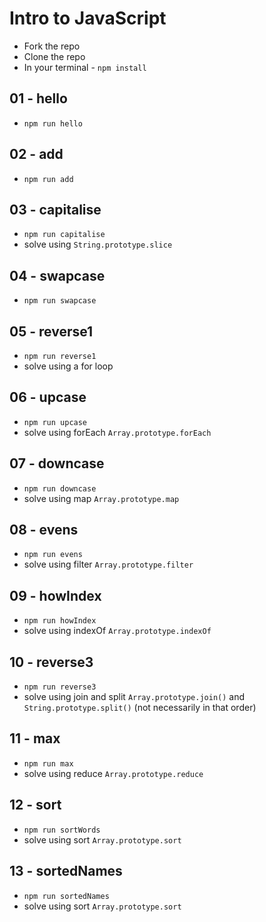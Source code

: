 # Intro to JavaScript

- Fork the repo
- Clone the repo
- In your terminal - `npm install`

## 01 - hello
- `npm run hello`

## 02 - add
- `npm run add`

## 03 - capitalise
- `npm run capitalise`
- solve using `String.prototype.slice`

## 04 - swapcase
- `npm run swapcase`

## 05 - reverse1
- `npm run reverse1`
- solve using a for loop

## 06 - upcase
- `npm run upcase`
- solve using forEach `Array.prototype.forEach`

## 07 - downcase
- `npm run downcase`
- solve using map `Array.prototype.map`

## 08 - evens
- `npm run evens`
- solve using filter `Array.prototype.filter`

## 09 - howIndex
- `npm run howIndex`
- solve using indexOf `Array.prototype.indexOf`

## 10 - reverse3
- `npm run reverse3`
- solve using join and split `Array.prototype.join()` and `String.prototype.split()` (not necessarily in that order)

## 11 - max
- `npm run max`
- solve using reduce `Array.prototype.reduce`

## 12 - sort
- `npm run sortWords`
- solve using sort `Array.prototype.sort`

## 13 - sortedNames
- `npm run sortedNames`
- solve using sort `Array.prototype.sort`
